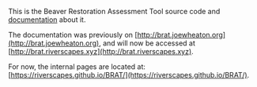This is the Beaver Restoration Assessment Tool source code and [documentation](http://brat.joewheaton.org) about it. 

The documentation was previously on [http://brat.joewheaton.org](http://brat.joewheaton.org), and will now be accessed at [http://brat.riverscapes.xyz](http://brat.riverscapes.xyz).

For now, the internal pages are located at: [https://riverscapes.github.io/BRAT/](https://riverscapes.github.io/BRAT/).
